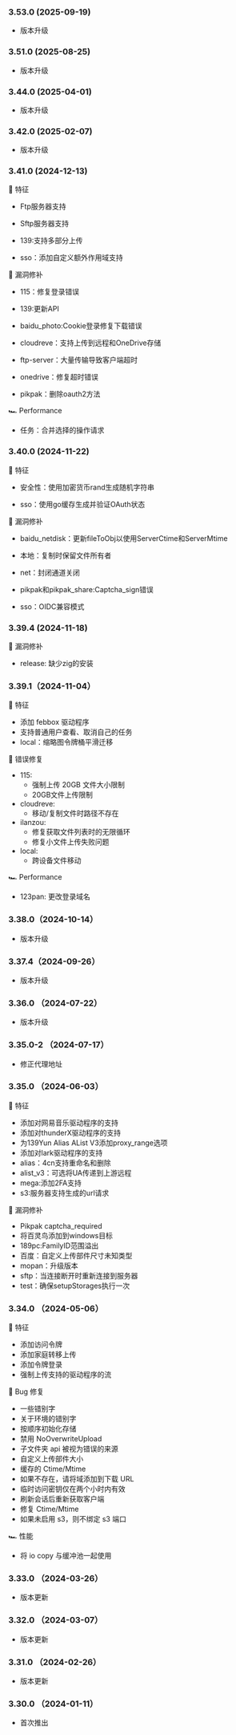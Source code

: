 ### 3.53.0 (2025-09-19)
- 版本升级
### 3.51.0 (2025-08-25)
- 版本升级
### 3.44.0 (2025-04-01)
- 版本升级
### 3.42.0 (2025-02-07)
- 版本升级
### 3.41.0 (2024-12-13)

🚀 特征

 - Ftp服务器支持

 - Sftp服务器支持

 - 139:支持多部分上传

 - sso：添加自定义额外作用域支持

🐞 漏洞修补

 - 115：修复登录错误

 - 139:更新API

 - baidu_photo:Cookie登录修复下载错误

 - cloudreve：支持上传到远程和OneDrive存储

 - ftp-server：大量传输导致客户端超时

 - onedrive：修复超时错误

 - pikpak：删除oauth2方法

🏎 Performance

 - 任务：合并选择的操作请求

### 3.40.0 (2024-11-22)

🚀 特征

- 安全性：使用加密货币rand生成随机字符串

- sso：使用go缓存生成并验证OAuth状态

🐞 漏洞修补

- baidu_netdisk：更新fileToObj以使用ServerCtime和ServerMtime

- 本地：复制时保留文件所有者

- net：封闭通道关闭

- pikpak和pikpak_share:Captcha_sign错误

- sso：OIDC兼容模式

### 3.39.4 (2024-11-18)

🐞 漏洞修补
 - release: 缺少zig的安装

### 3.39.1（2024-11-04）

🚀 特征

 - 添加 febbox 驱动程序
 - 支持普通用户查看、取消自己的任务
 - local：缩略图令牌桶平滑迁移

🐞 错误修复
 - 115:
   - 强制上传 20GB 文件大小限制
   - 20GB文件上传限制
 - cloudreve:
   - 移动/复制文件时路径不存在
 - ilanzou:
   - 修复获取文件列表时的无限循环
   - 修复小文件上传失败问题
 - local:
   - 跨设备文件移动

🏎 Performance
 - 123pan: 更改登录域名

### 3.38.0（2024-10-14）

- 版本升级

### 3.37.4（2024-09-26）

- 版本升级

### 3.36.0 （2024-07-22）

- 版本升级

### 3.35.0-2 （2024-07-17）

- 修正代理地址

### 3.35.0 （2024-06-03）
🚀 特征
 - 添加对网易音乐驱动程序的支持
 - 添加对thunderX驱动程序的支持
 - 为139Yun Alias AList V3添加proxy_range选项
 - 添加对lark驱动程序的支持
 - alias：4cn支持重命名和删除
 - alist_v3：可选将UA传递到上游远程
 - mega:添加2FA支持
 - s3:服务器支持生成的url请求

🐞 漏洞修补
 - Pikpak captcha_required
 - 将百灵鸟添加到windows目标
 - 189pc:FamilyID范围溢出
 - 百度：自定义上传部件尺寸未知类型
 - mopan：升级版本
 - sftp：当连接断开时重新连接到服务器
 - test：确保setupStorages执行一次

### 3.34.0 （2024-05-06）
🚀 特征
 - 添加访问令牌
 - 添加家庭转移上传
 - 添加令牌登录
 - 强制上传支持的驱动程序的流

🐞 Bug 修复
 - 一些错别字
 - 关于环境的错别字
 - 按顺序初始化存储
 - 禁用 NoOverwriteUpload
 - 子文件夹 api 被视为错误的来源
 - 自定义上传部件大小
 - 缓存的 Ctime/Mtime
 - 如果不存在，请将域添加到下载 URL
 - 临时访问密钥仅在两个小时内有效
 - 刷新会话后重新获取客户端
 - 修复 Ctime/Mtime
 - 如果未启用 s3，则不绑定 s3 端口

🏎 性能
 - 将 io copy 与缓冲池一起使用

### 3.33.0 （2024-03-26）

- 版本更新

### 3.32.0 （2024-03-07）

- 版本更新

### 3.31.0 （2024-02-26）

- 版本更新

### 3.30.0 （2024-01-11）

- 首次推出